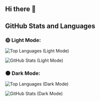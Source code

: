 ## Hi there 👋

<!--
**RlleyC/RlleyC** is a ✨ _special_ ✨ repository because its `README.md` (this file) appears on your GitHub profile.

Here are some ideas to get you started:

- 🔭 I’m currently working on ...
- 🌱 I’m currently learning ...
- 👯 I’m looking to collaborate on ...
- 🤔 I’m looking for help with ...
- 💬 Ask me about ...
- 📫 How to reach me: ...
- 😄 Pronouns: ...
- ⚡ Fun fact: ...
-->

## GitHub Stats and Languages

### 🌞 Light Mode:
![Top Languages (Light Mode)](https://github-readme-stats.vercel.app/api/top-langs/?username=RlleyC&layout=compact&langs_count=6&title_color=9146FF&text_color=000000&bg_color=ffffff)

![GitHub Stats (Light Mode)](https://github-readme-stats.vercel.app/api?username=RlleyC&show_icons=true&title_color=9146FF&icon_color=9146FF&text_color=000000&bg_color=ffffff)



### 🌑 Dark Mode:
![Top Languages (Dark Mode)](https://github-readme-stats.vercel.app/api/top-langs/?username=RlleyC&layout=compact&langs_count=6&title_color=9146FF&text_color=ffffff&bg_color=0e0e10)

![GitHub Stats (Dark Mode)](https://github-readme-stats.vercel.app/api?username=RlleyC&show_icons=true&title_color=9146FF&icon_color=9146FF&text_color=ffffff&bg_color=0e0e10)
